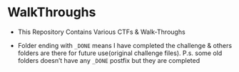 # WalkThroughs
- This Repository Contains Various CTFs &amp;  Walk-Throughs

- Folder ending with `_DONE` means I have completed the challenge & others folders are there for future use(original challenge files). P.s. some old folders doesn’t have any `_DONE` postfix but they are completed

